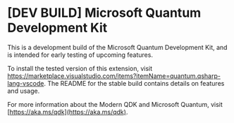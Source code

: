# [DEV BUILD] Microsoft Quantum Development Kit

This is a development build of the Microsoft Quantum Development Kit, and is intended for early testing
of upcoming features.

To install the tested version of this extension, visit <https://marketplace.visualstudio.com/items?itemName=quantum.qsharp-lang-vscode>.
The README for the stable build contains details on features and usage.

For more information about the Modern QDK and Microsoft Quantum, visit [https://aka.ms/qdk](https://aka.ms/qdk).
